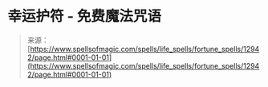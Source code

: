 <!--yml

category: 未分类

date: 2024-06-12 18:50:58

-->

# 幸运护符 - 免费魔法咒语

> 来源：[https://www.spellsofmagic.com/spells/life_spells/fortune_spells/12942/page.html#0001-01-01](https://www.spellsofmagic.com/spells/life_spells/fortune_spells/12942/page.html#0001-01-01)
